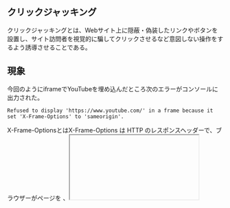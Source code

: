 ## クリックジャッキング

クリックジャッキングとは、Webサイト上に隠蔽・偽装したリンクやボタンを設置し、サイト訪問者を視覚的に騙してクリックさせるなど意図しない操作をするよう誘導させることである。

## 現象

今回のようにiframeでYouTubeを埋め込んだところ次のエラーがコンソールに出力された。

```
Refused to display 'https://www.youtube.com/' in a frame because it set 'X-Frame-Options' to 'sameorigin'.
```

X-Frame-OptionsとはX-Frame-Options は HTTP のレスポンスヘッダーで、ブラウザーがページを <frame>、<iframe>、<embed>、<object> の中に表示することを許可するかどうかを示すために使用する。今回は'sameorigin'が設定されているため同一オリジン以外からframeやiframeを読み込むことが許可されておらず表示に失敗している。

## 同一オリジンポリシーがなく、iframe内の他サイトのDOM変更が可能な場合のリスク

攻撃者が悪意のあるスクリプトをiframe内に挿入することができてしまう(XSS攻撃)。iframeで読み込むサービスにユーザが事前にログインした状態でiframeを表示させてDOMを操作することで意図しない操作をさせることができる。もしくはiframe内でログインさせることでアカウントの認証情報を取得させることができる。
